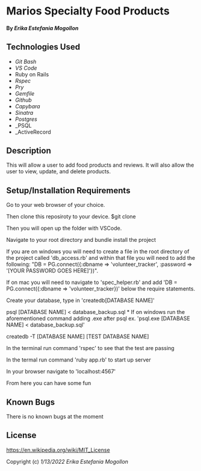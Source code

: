 # Marios Specialty Food Products 


#### By _**Erika Estefania Mogollon**_

## Technologies Used

* _Git Bash_
* _VS Code_
* Ruby on Rails
* _Rspec_
* _Pry_
* _Gemfile_
* _Github_
* _Capybara_
* _Sinatra_
*  _Postgres_
*  _PSQL
*  _ActiveRecord


## Description

This will allow a user to add food products and reviews. It will also allow the user to view, update, and delete products. 

## Setup/Installation Requirements

Go  to your web browser of your choice.

Then clone this reposiroty to your device. $git clone

Then you will open up the folder with VSCode.

Navigate to your root directory and bundle install the project

If you are on windows you will need to create a file in the root directory of the project called 'db_access.rb' and within that file you will need to add the following: "DB = PG.connect({:dbname => 'volunteer_tracker', :password => '[YOUR PASSWORD GOES HERE]'})".

If on mac you will need to navigate to 'spec_helper.rb' and add 'DB = PG.connect({:dbname => 'volunteer_tracker})' below the require statements.

Create your database, type in 'createdb[DATABASE NAME]'

psql [DATABASE NAME] < database_backup.sql * If on windows run the aforementioned command adding .exe after psql ex. 'psql.exe [DATABASE NAME] < database_backup.sql'

createdb -T [DATABASE NAME] [TEST DATABASE NAME]

In the terminal run command 'rspec' to see that the test are passing

In the termal run command 'ruby app.rb' to start up server

In your browser navigate to 'localhost:4567'

From here you can have some fun
## Known Bugs

There is no known bugs at the moment

## License

https://en.wikipedia.org/wiki/MIT_License

Copyright (c) _1/13/2022_ _Erika Estefania Mogollon_
